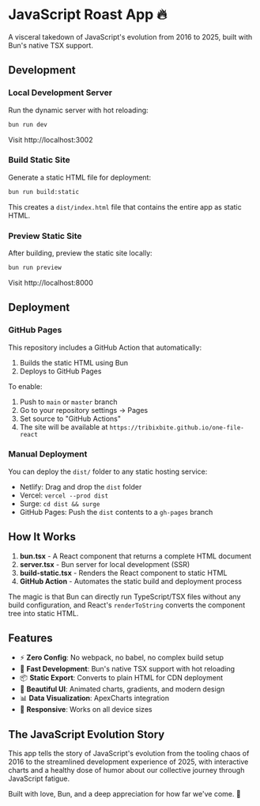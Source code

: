 # JavaScript Roast App 🔥

A visceral takedown of JavaScript's evolution from 2016 to 2025, built with Bun's native TSX support.

## Development

### Local Development Server
Run the dynamic server with hot reloading:
```bash
bun run dev
```
Visit http://localhost:3002

### Build Static Site
Generate a static HTML file for deployment:
```bash
bun run build:static
```

This creates a `dist/index.html` file that contains the entire app as static HTML.

### Preview Static Site
After building, preview the static site locally:
```bash
bun run preview
```
Visit http://localhost:8000

## Deployment

### GitHub Pages
This repository includes a GitHub Action that automatically:
1. Builds the static HTML using Bun
2. Deploys to GitHub Pages

To enable:
1. Push to `main` or `master` branch
2. Go to your repository settings → Pages
3. Set source to "GitHub Actions"
4. The site will be available at `https://tribixbite.github.io/one-file-react`

### Manual Deployment
You can deploy the `dist/` folder to any static hosting service:
- Netlify: Drag and drop the `dist` folder
- Vercel: `vercel --prod dist`
- Surge: `cd dist && surge`
- GitHub Pages: Push the `dist` contents to a `gh-pages` branch

## How It Works

1. **bun.tsx** - A React component that returns a complete HTML document
2. **server.tsx** - Bun server for local development (SSR)
3. **build-static.tsx** - Renders the React component to static HTML
4. **GitHub Action** - Automates the static build and deployment process

The magic is that Bun can directly run TypeScript/TSX files without any build configuration, and React's `renderToString` converts the component tree into static HTML.

## Features

- ⚡ **Zero Config**: No webpack, no babel, no complex build setup
- 🚀 **Fast Development**: Bun's native TSX support with hot reloading  
- 📦 **Static Export**: Converts to plain HTML for CDN deployment
- 🎨 **Beautiful UI**: Animated charts, gradients, and modern design
- 📊 **Data Visualization**: ApexCharts integration
- 📱 **Responsive**: Works on all device sizes

## The JavaScript Evolution Story

This app tells the story of JavaScript's evolution from the tooling chaos of 2016 to the streamlined development experience of 2025, with interactive charts and a healthy dose of humor about our collective journey through JavaScript fatigue.

Built with love, Bun, and a deep appreciation for how far we've come. 🎯
